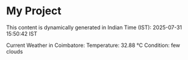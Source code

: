# My Project

This content is dynamically generated in Indian Time (IST): 2025-07-31 15:50:42 IST


Current Weather in Coimbatore:
Temperature: 32.88 °C
Condition: few clouds

